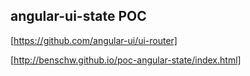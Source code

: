 ## angular-ui-state POC

[https://github.com/angular-ui/ui-router]


[http://benschw.github.io/poc-angular-state/index.html]
